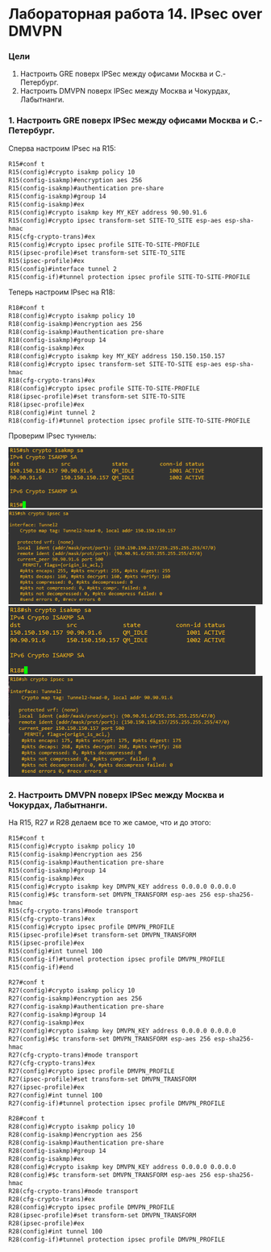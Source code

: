 # Лабораторная работа 14. IPsec over DMVPN
### Цели
1. Настроить GRE поверх IPSec между офисами Москва и С.-Петербург.
2. Настроить DMVPN поверх IPSec между Москва и Чокурдах, Лабытнанги.
### 1. Настроить GRE поверх IPSec между офисами Москва и С.-Петербург.
Сперва настроим IPsec на R15:
```
R15#conf t
R15(config)#crypto isakmp policy 10
R15(config-isakmp)#encryption aes 256
R15(config-isakmp)#authentication pre-share
R15(config-isakmp)#group 14
R15(config-isakmp)#ex
R15(config)#crypto isakmp key MY_KEY address 90.90.91.6
R15(config)#crypto ipsec transform-set SITE-TO_SITE esp-aes esp-sha-hmac
R15(cfg-crypto-trans)#ex
R15(config)#crypto ipsec profile SITE-TO-SITE-PROFILE
R15(ipsec-profile)#set transform-set SITE-TO_SITE
R15(ipsec-profile)#ex
R15(config)#interface tunnel 2
R15(config-if)#tunnel protection ipsec profile SITE-TO-SITE-PROFILE
```
Теперь настроим IPsec на R18:
```
R18#conf t
R18(config)#crypto isakmp policy 10
R18(config-isakmp)#encryption aes 256
R18(config-isakmp)#authentication pre-share
R18(config-isakmp)#group 14
R18(config-isakmp)#ex
R18(config)#crypto isakmp key MY_KEY address 150.150.150.157
R18(config)#crypto ipsec transform-set SITE-TO-SITE esp-aes esp-sha-hmac
R18(cfg-crypto-trans)#ex
R18(config)#crypto ipsec profile SITE-TO-SITE-PROFILE
R18(ipsec-profile)#set transform-set SITE-TO-SITE
R18(ipsec-profile)#ex
R18(config)#int tunnel 2
R18(config-if)#tunnel protection ipsec profile SITE-TO-SITE-PROFILE
```
Проверим IPsec туннель:  

![](1.png)
![](2.png)
![](3.png)
![](4.png)

### 2. Настроить DMVPN поверх IPSec между Москва и Чокурдах, Лабытнанги.
На R15, R27 и R28 делаем все то же самое, что и до этого:
```
R15#conf t
R15(config)#crypto isakmp policy 10
R15(config-isakmp)#encryption aes 256
R15(config-isakmp)#authentication pre-share
R15(config-isakmp)#group 14
R15(config-isakmp)#ex
R15(config)#crypto isakmp key DMVPN_KEY address 0.0.0.0 0.0.0.0
R15(config)#$c transform-set DMVPN_TRANSFORM esp-aes 256 esp-sha256-hmac
R15(cfg-crypto-trans)#mode transport
R15(cfg-crypto-trans)#ex
R15(config)#crypto ipsec profile DMVPN_PROFILE
R15(ipsec-profile)#set transform-set DMVPN_TRANSFORM
R15(ipsec-profile)#ex
R15(config)#int tunnel 100
R15(config-if)#tunnel protection ipsec profile DMVPN_PROFILE
R15(config-if)#end
```
```
R27#conf t
R27(config)#crypto isakmp policy 10
R27(config-isakmp)#encryption aes 256
R27(config-isakmp)#authentication pre-share
R27(config-isakmp)#group 14
R27(config-isakmp)#ex
R27(config)#crypto isakmp key DMVPN_KEY address 0.0.0.0 0.0.0.0
R27(config)#$c transform-set DMVPN_TRANSFORM esp-aes 256 esp-sha256-hmac
R27(cfg-crypto-trans)#mode transport
R27(cfg-crypto-trans)#ex
R27(config)#crypto ipsec profile DMVPN_PROFILE
R27(ipsec-profile)#set transform-set DMVPN_TRANSFORM
R27(ipsec-profile)#ex
R27(config)#int tunnel 100
R27(config-if)#tunnel protection ipsec profile DMVPN_PROFILE
```
```
R28#conf t
R28(config)#crypto isakmp policy 10
R28(config-isakmp)#encryption aes 256
R28(config-isakmp)#authentication pre-share
R28(config-isakmp)#group 14
R28(config-isakmp)#ex
R28(config)#crypto isakmp key DMVPN_KEY address 0.0.0.0 0.0.0.0
R28(config)#$c transform-set DMVPN_TRANSFORM esp-aes 256 esp-sha256-hmac
R28(cfg-crypto-trans)#mode transport
R28(cfg-crypto-trans)#ex
R28(config)#crypto ipsec profile DMVPN_PROFILE
R28(ipsec-profile)#set transform-set DMVPN_TRANSFORM
R28(ipsec-profile)#ex
R28(config)#int tunnel 100
R28(config-if)#tunnel protection ipsec profile DMVPN_PROFILE
```
